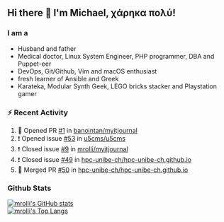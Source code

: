 ## Hi there 👋 I'm Michael, χάρηκα πολύ!

<!--
**mrolli/mrolli** is a ✨ _special_ ✨ repository because its `README.md` (this file) appears on your GitHub profile.

Here are some ideas to get you started:

- 🔭 I’m currently working on ...
- 🌱 I’m currently learning ...
- 👯 I’m looking to collaborate on ...
- 🤔 I’m looking for help with ...
- 💬 Ask me about ...
- 📫 How to reach me: ...
- 😄 Pronouns: ...
- ⚡ Fun fact: ...
-->

### I am a
- Husband and father
- Medical doctor, Linux System Engineer, PHP programmer, DBA and Puppet-eer
- DevOps, Git/Github, Vim and macOS enthusiast
- fresh learner of Ansible and Greek
- Karateka, Modular Synth Geek, LEGO bricks stacker and Playstation gamer 

### :zap: Recent Activity

<!--START_SECTION:activity-->
1. 💪 Opened PR [#1](https://github.com/banointan/myitjournal/pull/1) in [banointan/myitjournal](https://github.com/banointan/myitjournal)
2. ❗️ Opened issue [#53](https://github.com/u5cms/u5cms/issues/53) in [u5cms/u5cms](https://github.com/u5cms/u5cms)
3. ❗️ Closed issue [#9](https://github.com/mrolli/myitjournal/issues/9) in [mrolli/myitjournal](https://github.com/mrolli/myitjournal)
4. ❗️ Closed issue [#49](https://github.com/hpc-unibe-ch/hpc-unibe-ch.github.io/issues/49) in [hpc-unibe-ch/hpc-unibe-ch.github.io](https://github.com/hpc-unibe-ch/hpc-unibe-ch.github.io)
5. 🎉 Merged PR [#50](https://github.com/hpc-unibe-ch/hpc-unibe-ch.github.io/pull/50) in [hpc-unibe-ch/hpc-unibe-ch.github.io](https://github.com/hpc-unibe-ch/hpc-unibe-ch.github.io)
<!--END_SECTION:activity-->

### Github Stats
[![mrolli's GitHub stats](https://github-readme-stats.vercel.app/api?username=mrolli&count_private=true&show_icons=true&theme=onedark)](https://github.com/anuraghazra/github-readme-stats)  
[![mrolli's Top Langs](https://github-readme-stats.vercel.app/api/top-langs/?username=mrolli&count_private=true&theme=onedark&hide=c%2B%2B,c,html,cmake,makefile&layout=compact)](https://github.com/anuraghazra/github-readme-stats)
